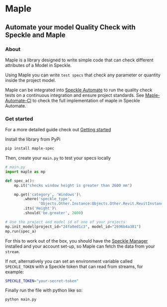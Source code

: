 # Maple

## Automate your model Quality Check with Speckle and Maple

### About

Maple is a library designed to write simple code that can check
different attributes of a Model in Speckle.

Using Maple you can write `test specs` that check any parameter
or quantity inside the project model.

Maple can be integrated into [Speckle Automate](https://speckle.systems/blog/automate-with-speckle/)
to run the quality check tests on a continuous integration and ensure project standards.
See [Maple-Automate-CI](https://github.com/Gizemdem/Mapple-CI-Pipeline) to check the full implementation of maple in Speckle Automate.

### Get started

For a more detailed guide check out [Getting started](https://github.com/andrsbtrg/maple/wiki/Getting-Started)

Install the library from PyPi

```sh
pip install maple-spec
```

Then, create your `main.py` to test your specs locally

```py
# main.py
import maple as mp

def spec_a():
    mp.it("checks window height is greater than 2600 mm")

    mp.get('category', 'Windows')\
        .where('speckle_type',
               'Objects.Other.Instance:Objects.Other.Revit.RevitInstance')\
        .its('Height')\
        .should('be.greater', 2600)

# Use the project and model id of one of your projects
mp.init_model(project_id="24fa0ed1c3", model_id="2696b4a381")
mp.run(spec_a)
```
For this to work out of the box, you should have the [Speckle Manager](https://speckle.systems/download/)
installed and your account set-up, so Maple can fetch the data from your `stream`.

If not, alternatively you can set an environment variable called `SPECKLE_TOKEN` with a Speckle token that can read from streams, for example:

```sh
SPECKLE_TOKEN="your-secret-token"
```

Finally run the file with python like so:

```sh
python main.py
```


